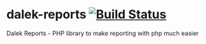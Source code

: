 # dalek-reports [![Build Status](https://travis-ci.org/mohammedmatar/dalek-reports.svg?branch=master)](https://travis-ci.org/mohammedmatar/dalek-reports)
Dalek Reports - PHP library to make reporting with php much easier
